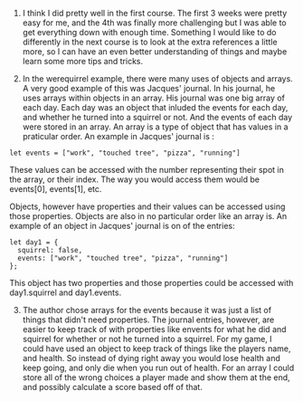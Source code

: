 1. I think I did pretty well in the first course. The first 3 weeks were pretty easy for me, and the 4th was finally more challenging but I was able to get
everything down with enough time. Something I would like to do differently in the next course is to look at the extra references a little more, so I can have an
even better understanding of things and maybe learn some more tips and tricks.

2. In the werequirrel example, there were many uses of objects and arrays. A very good example of this was Jacques' journal. In his journal, he uses arrays within objects in an array. His journal was one big array of each day. Each day was an object that inluded the events for each day, and whether he turned into a squirrel or not. And the events of each day were stored in an array. An array is a type of object that has values in a praticular order. An example in Jacques' journal is :

```let events = ["work", "touched tree", "pizza", "running"]```

These values can be accessed with the number representing their spot in the array, or their index. The way you would access them would be events[0], events[1], etc.

Objects, however have properties and their values can be accessed using those properties. Objects are also in no particular order like an array is. An example of an object in Jacques' journal is on of the entries:
```
let day1 = {
  squirrel: false,
  events: ["work", "touched tree", "pizza", "running"]
};
```
This object has two properties and those properties could be accessed with day1.squirrel and day1.events.

3. The author chose arrays for the events because it was just a list of things that didn't need properties. The journal entries, however, are easier to keep track of with properties like envents for what he did and squirrel for whether or not he turned into a squirrel. For my game, I could have used an object to keep track of things like the players name, and health. So instead of dying right away you would lose health and keep going, and only die when you run out of health. For an array I could store all of the wrong choices a player made and show them at the end, and possibly calculate a score based off of that.
